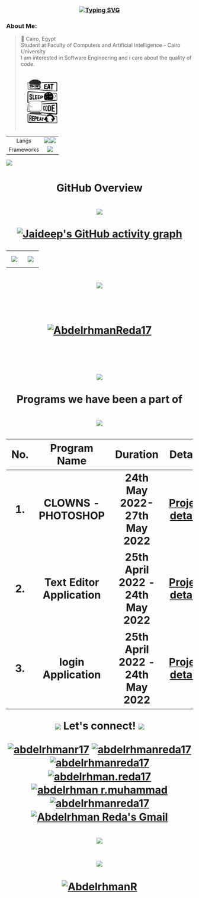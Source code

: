 <h3 align="center">
  
[![Typing SVG](https://readme-typing-svg.herokuapp.com?font=Vujahday+Script&size=40&color=000000&center=true&vCenter=true&width=600&lines=Welcome+to+Abdelrhman's+Github)](https://git.io/typing-svg)</h3>

<h3 align="left">About Me:</h3>
  
>  🏫 Cairo, Egypt</br>
>  Student at Faculty of Computers and Artificial Intelligence - Cairo University</br>
>  I am interested in Software Engineering and i care about the quality of code.</br>
>  <p align = "center"><img src="https://github.com/Jaideep25-tech/Jaideep25-tech/blob/main/assests/code.gif"/>

<table align="center">
<tbody>
<tr>
<td style="text-align:center">Langs</td>
<td style="text-align:center"><img src="https://img.shields.io/badge/C%2B%2B-00599C?style=for-the-badge&logo=c%2B%2B&&logoColor=white"><img src="https://img.shields.io/badge/Python-FFD43B?style=for-the-badge&logo=python&logoColor=blue"></td>
</tr>
<tr>
<td style="text-align:center">Frameworks</td>
<td style="text-align:center"><img src="https://img.shields.io/badge/Qt-1572B6?style=for-the-badge&logo=qt&logoColor=Green"></td>
</tr>
</tbody>
</table>


![](https://user-images.githubusercontent.com/73097560/115834477-dbab4500-a447-11eb-908a-139a6edaec5c.gif)


<h1 align="center"> GitHub Overview 
  
  ![](https://user-images.githubusercontent.com/73097560/115834477-dbab4500-a447-11eb-908a-139a6edaec5c.gif)


[![Jaideep's GitHub activity graph](https://activity-graph.herokuapp.com/graph?username=AbdelrhmanReda17&theme=xcode)](https://github.com/Jaideep25-tech)

<table>
<tr>
<td>
<img src="https://github-readme-stats.vercel.app/api?username=AbdelrhmanReda17&include_all_commits=true&count_private=true&show_icons=true&line_height=20&theme=tokyonight"/>
<td><img src="https://github-readme-stats.vercel.app/api/top-langs?username=AbdelrhmanReda17&show_icons=true&locale=en&layout=compact&theme=tokyonight" />
</td>
</tr>
</table>
<p align="center">
<img align="center" src="https://github-readme-streak-stats.herokuapp.com/?user=AbdelrhmanReda17&theme=tokyonight" />
</p>

<br>

<p align="Center"> <a href="https://github.com/ryo-ma/github-profile-trophy"><img src="https://github-profile-trophy.vercel.app/?username=AbdelrhmanReda17" alt="AbdelrhmanReda17" /></a> </p>
<br>
  
  ![](https://user-images.githubusercontent.com/73097560/115834477-dbab4500-a447-11eb-908a-139a6edaec5c.gif)

 Programs we have been a part of
  
![](https://user-images.githubusercontent.com/73097560/115834477-dbab4500-a447-11eb-908a-139a6edaec5c.gif)

| No. | Program Name                                                               | Duration                     | Details                                                                                                          |
| --- | -------------------------------------------------------------------------- | ---------------------------- | ---------------------------------------------------------------------------------------------------------------- |
| 1.  | CLOWNS - PHOTOSHOP     | 24th May 2022- 27th May 2022 | <a href="https://github.com/AbdelrhmanReda17/CLOWNS-PHOTOSHOP/blob/main/README.md">Project details</a> |
| 2.  | Text Editor Application | 25th April 2022 - 24th May 2022  | <a href="https://github.com/AbdelrhmanReda17/Text-Editor-Program/blob/main/README.md">Project details</a>      |
| 3.  | login Application | 25th April 2022 - 24th May 2022  | <a href="https://github.com/AbdelrhmanReda17/Login-Application-Program/blob/main/README.md">Project details</a>      |
 </div>
 

![](https://user-images.githubusercontent.com/73097560/115834477-dbab4500-a447-11eb-908a-139a6edaec5c.gif)
Let's connect! <img src='https://raw.githubusercontent.com/ShahriarShafin/ShahriarShafin/main/Assets/handshake.gif' width="70px">

<p align="center">
<a href="https://twitter.com/abdelrhmanr17" target="blank"><img align="center" src="https://raw.githubusercontent.com/rahuldkjain/github-profile-readme-generator/master/src/images/icons/Social/twitter.svg" alt="abdelrhmanr17" height="30" width="40" /></a>
<a href="https://linkedin.com/in/abdelrhmanreda17" target="blank"><img align="center" src="https://raw.githubusercontent.com/rahuldkjain/github-profile-readme-generator/master/src/images/icons/Social/linked-in-alt.svg" alt="abdelrhmanreda17" height="30" width="40" /></a>
<a href="https://fb.com/abdelrhmanreda17" target="blank"><img align="center" src="https://raw.githubusercontent.com/rahuldkjain/github-profile-readme-generator/master/src/images/icons/Social/facebook.svg" alt="abdelrhmanreda17" height="30" width="40" /></a>
<a href="https://instagram.com/abdelrhman.reda17" target="blank"><img align="center" src="https://raw.githubusercontent.com/rahuldkjain/github-profile-readme-generator/master/src/images/icons/Social/instagram.svg" alt="abdelrhman.reda17" height="30" width="40" /></a>
<a href="https://www.youtube.com/c/abdelrhman r.muhammad" target="blank"><img align="center" src="https://raw.githubusercontent.com/rahuldkjain/github-profile-readme-generator/master/src/images/icons/Social/youtube.svg" alt="abdelrhman r.muhammad" height="30" width="40" /></a>
<a href="https://codeforces.com/profile/abdelrhmanreda17" target="blank"><img align="center" src="https://raw.githubusercontent.com/rahuldkjain/github-profile-readme-generator/master/src/images/icons/Social/codeforces.svg" alt="abdelrhmanreda17" height="30" width="40" /></a>
<a href="mailto:abdelrhmanrmuhammed@gmail.com">
<img align="center" alt="Abdelrhman Reda's Gmail" width="30" src="https://cdn.jsdelivr.net/npm/simple-icons@v3/icons/gmail.svg" />
</a>
</p>


![](https://user-images.githubusercontent.com/73097560/115834477-dbab4500-a447-11eb-908a-139a6edaec5c.gif)

  
<div align="center">
<a href="https://github.com/AbdelrhmanReda17">
<img src="https://readme-typing-svg.herokuapp.com?font=Algerian&color=%237FE997&size=25&center=true&lines=Support+Me+On"></a>
  <p><a href="https://www.buymeacoffee.com/AbdelrhmanR"> <img align="center" src="https://cdn.buymeacoffee.com/buttons/v2/default-yellow.png" height="50" width="210" alt="AbdelrhmanR" /></a></p><br><br>
</div>
